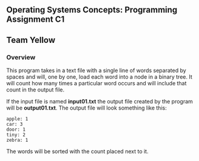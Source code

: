## Operating Systems Concepts: Programming Assignment C1
## Team Yellow

### Overview
This program takes in a text file with a single line of words separated by spaces and will, one by one, load each word into a node in a binary tree. It will count how many times a particular word occurs and will include that count in the output file.

If the input file is named **input01.txt** the output file created by the program will be **output01.txt**.
The output file will look something like this:
```
apple: 1
car: 3
door: 1
tiny: 2
zebra: 1
```
The words will be sorted with the count placed next to it.
